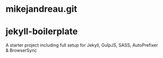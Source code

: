 # mikejandreau.git

jekyll-boilerplate
=============================

A starter project including full setup for Jekyll, GulpJS, SASS, AutoPrefixer &amp; BrowserSync
